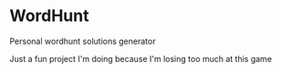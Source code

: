 # WordHunt
Personal wordhunt solutions generator

Just a fun project I'm doing because I'm losing too much at this game
